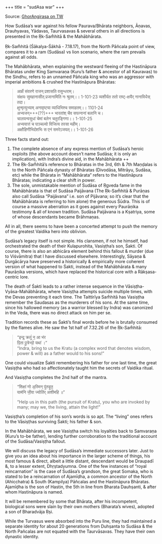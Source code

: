 +++
title = "sudAsa war"
+++

Source: [GhorAngirasa on TW](https://www.tressel.xyz/threads/1502838039344689152)

How Sudāsa’s war against his fellow Paurava/Bhārata neighbors, Āṇavas, Drauhyavas, Yādavas, Taurvasavas & several others in all directions is presented in the Ṛk-Sam̐hitā & the Mahābhārata.

Ṛk-Sam̐hitā (Śākalya-Śākhā - 7.18.17), from the North Pāñcala point of view, compares it to a ram (Sudāsa) vs lion scenario, where the ram prevails against all odds.

The Mahābhārata, when explaining the westward fleeing of the Hastināpura Bhāratas under King Samvaraṇa (Kuru’s father & ancestor of all Kauravas) to the Sindhu, refers to an unnamed Pāñcala king who was an aggressor with imperial ambitions & crushed the Hastināpura Bhāratas: 

> आर्क्षे संवरणे राजन् प्रशासति वसुन्धराम्।  
> संक्षयः सुमहानासीत् प्रजानामिति नः श्रुतम्।। 1-101-23
> व्यशीर्यत ततो राष्ट्-क्षयैर् नानाविधैस् तदा।  
> क्षुन्मृत्युभ्याम् अनावृष्ट्या व्याधिभिश्च समाहतम्।। 1101-24  
> अभ्यजन्+++(??)+++ भारतांश् चैव सपत्नानां बलानि च।  
> चालयन्वसुधां चेमां बलेन चतुरङ्गिणा।। 1-101-25  
> अभ्ययात्तं च पाञ्चल्यो विजित्य तरसा महीम्।  
> अक्षौहिणीभिर्दशभिः स एनं समरेऽजयत्।। 1-101-26

Three facts stand out:

1. The complete absence of any express mention of Sudāsa’s heroic exploits (the above account doesn’t name Sudāsa; it is only an implication), with Indra’s divine aid, in the Mahābhārata ++
2. The Ṛk-Sam̐hitā’s reference to Bhāratas in the 3rd, 6th & 7th Maṇḍalas is to the North Pāñcala dynasty of Bhāratas (Divodāsa, Mitrāyu, Sudāsa, etc) while the Bhārata in “Mahābhārata” refers to the Hastināpura Bhāratas; indicating a clear shift in power.
3. The sole, unmistakable mention of Sudāsa of Ṛgveda fame in the Mahābhārata is that of Sudāsa Paijāvana (The Ṛk-Sam̐hitā & Purāṇas also call Sudāsa “Paijāvana” i.e. son of Pijāvana; so it’s clear that the Mahābhārata is referring to him alone) the generous Śūdra. This is of course a massive aberration as it goes against every Paurāṇika testimony & all of known tradition. Sudāsa Paijāvana is a Kṣatriya, some of whose descendants became Brāhmaṇas.

All in all, there seems to have been a concerted attempt to push the memory of the greatest Vaidika hero into oblivion.

Sudāsa’s legacy itself is not simple. His clansmen, if not he himself, had orchestrated the death of their Kulapurohita, Vasiṣṭha’s son, Śakti. Of course, there is also an abhicāra element behind this fallout & murder (due to Viśvāmitra) that I have discussed elsewhere. Interestingly, Sāyaṇa & Durgācārya have preserved a historically & empirically more coherent version of what happened to Śakti, instead of the Mahābhārata & many Paurāṇika versions, which have replaced the historical core with a Rākṣasa-centric lore.

The death of Śakti leads to a rather intense sequence in the Vāsiṣṭha-Vyāsa-Mahābhārata, where Vasiṣṭha attempts suicide multiple times, with the Devas preventing it each time. The Taittirīya Sam̐hitā has Vasiṣṭha remember the Saudasas as the murderers of his sons. At the same time, since his hallowed memory (as a warrior blessed by Indra) was canonized in the Veda, there was no direct attack on him per se.

Tradition records these as Śakti’s final words before he is brutally consumed by the flames alive. He saw the 1st half of 7.32.26 of the Ṛk-Sam̐hitā:

> “इन्द्र॒ क्रतुं॑ न॒ आ भ॑र  
> पि॒ता पु॒त्रेभ्यो॒ यथा॑ ।”  
> “Indra, bring to us the Kratu (a complex word that denotes wisdom, power & will) as a father would to his sons!”  

One could visualize Śakti remembering his father for one last time, the great Vasiṣṭha who had so affectionately taught him the secrets of Vaidika ritual.

And Vasiṣṭha completes the 2nd half of the mantra.

> “शिक्षा॑ णो अ॒स्मिन् पु॑रुहूत॒  
> याम॑नि जी॒वा ज्योति॑र् अशीमहि ॥”
>
> “Help us in this path (the pursuit of Kratu), you who are invoked by many; may we, the living, attain the light!”

Vasiṣṭha’s completion of his son’s words is so apt. The “living” ones refers to the Vāsiṣṭhas surviving Śakti; his father & son.

In the Mahābhārata, we see Vasiṣṭha switch his loyalties back to Samvaraṇa (Kuru’s to-be father), lending further corroboration to the traditional account of the Sudāsa/Vasiṣṭha fallout.

We will discuss the legacy of Sudāsa’s immediate successors later. Just to give you an idea about his importance in the larger scheme of things, his most famous & direct, albeit a little distant, descendant would be Draupadī &, to a lesser extent, Dhṛṣtadyumna. One of the few instances of “royal reincarnation” is the case of Sudāsa’s grandson, the great Somaka, who is stated to be a reincarnation of Ajamīḍha, a common ancestor of the North (Ahicchatra) & South (Kampilya) Pāñcalas and the Hastināpura Bhāratas. Ajamīḍha is the son of Hastin, the 5th in line from Bharata Dauhṣanti, & after whom Hastināpura is named. 

It will be remembered by some that Bhārata, after his incompetent, biological sons were slain by their own mothers (Bharata’s wives), adopted a son of Bharadvāja Ṛṣi. 

While the Turvasus were absorbed into the Puru line, they had maintained a separate identity for about 20 generations from Duhṣanta to Sudāsa & the North Pañcalas are not equated with the Taurvāsavas. They have their own dynastic identity.